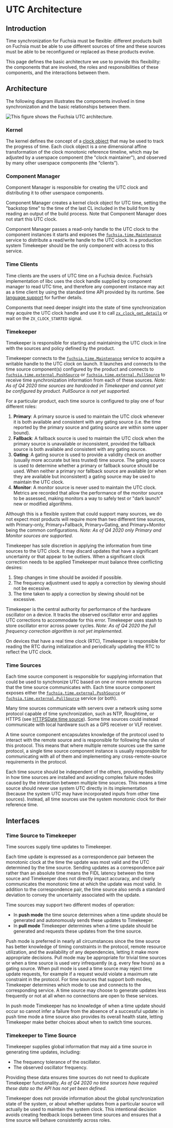 # UTC Architecture

## Introduction

Time synchronization for Fuchsia must be flexible: different products built on
Fuchsia must be able to use different sources of time and these sources must be
able to be reconfigured or replaced as these products evolve.

This page defines the basic architecture we use to provide this flexibility: the
components that are involved, the roles and responsibilities of these
components, and the interactions between them.

## Architecture

The following diagram illustrates the components involved in time
synchronization and the basic relationships between them.

![This figure shows the Fuchsia UTC architecture.](images/utc_architecture.png)

### Kernel

The kernel defines the concept of a
[clock object](/docs/reference/kernel_objects/clock.md) that may be used to
track the progress of time. Each clock object is a one dimensional affine
transformation of the clock monotonic reference timeline, which may be adjusted
by a userspace component (the "clock maintainer"), and observed by many other
userspace components (the “clients”).

### Component Manager

Component Manager is responsible for creating the UTC clock and distributing it
to other userspace components.

Component Manager creates a kernel clock object for UTC time, setting the
"backstop time" to the time of the last CL included in the build from by reading
an output of the build process. Note that Component Manager does not start this
UTC clock.

Component Manager passes a read-only handle to the UTC clock to the component
instances it starts and exposes the
[`fuchsia.time.Maintenance`](https://fuchsia.dev/reference/fidl/fuchsia.time#Maintenance)
service to distribute a read/write handle to the UTC clock. In a production
system Timekeeper should be the only component with access to this service.

### Time Clients

Time clients are the users of UTC time on a Fuchsia device. Fuchsia’s
implementation of libc uses the clock handle supplied by component manager to
read UTC time, and therefore any component instance may act as a time client by
using the standard time API provided by its runtime. See
[language support](../language_support.md) for further details.

Components that need deeper insight into the state of time synchronization may
acquire the UTC clock handle and use it to call
[`zx_clock_get_details`](/docs/reference/syscalls/clock_get_details.md) or wait
on the `ZX_CLOCK_STARTED` signal.

### Timekeeper

Timekeeper is responsible for starting and maintaining the
UTC clock in line with the sources and policy defined by the product.

Timekeeper connects to the
[`fuchsia.time.Maintenance`](https://fuchsia.dev/reference/fidl/fuchsia.time#Maintenance)
service to acquire a writable handle to the UTC clock on launch. It launches and
connects to the time source component(s) configured by the product and connects
to
[`fuchsia.time.external.PushSource`](https://fuchsia.dev/reference/fidl/fuchsia.time.external#PushSource)
or
[`fuchsia.time.external.PullSource`](https://fuchsia.dev/reference/fidl/fuchsia.time.external#PullSource)
to receive time synchronization information from each of these sources. *Note:
As of Q4 2020 time sources are hardcoded in Timekeeper and cannot yet be
configured by product. PullSource is not yet supported.*

For a particular product, each time source is configured to play
one of four different roles:

1. **Primary**: A primary source is used to maintain the UTC clock whenever it is
   both available and consistent with any gating source (i.e. the time reported
   by the primary source and gating source are within some upper bound).
2. **Fallback**: A fallback source is used to maintain the UTC clock when the
   primary source is unavailable or inconsistent, provided the fallback source
   is both available and consistent with any gating source.
3. **Gating**: A gating source is used to provide a validity check on another
   (usually more accurate but less trusted) time source. The gating source is
   used to determine whether a primary or fallback source should be used. When
   neither a primary nor fallback source are available (or when they are
   available but inconsistent) a gating source may be used to maintain the UTC
   clock.
4. **Monitor**: A monitor source is never used to maintain the UTC clock.
   Metrics are recorded that allow the performance of the monitor source to be
   assessed, making monitors a way to safely test or "dark launch" new or
   modified algorithms.

Although this is a flexible system that could support many sources, we do not
expect most products will require more than two different time sources, with
Primary-only, Primary+Fallback, Primary+Gating, and Primary+Monitor being the
common configurations. *Note: As of Q4 2020 only Primary and Monitor sources
are supported*.

Timekeeper has sole discretion in applying the information from time sources to
the UTC clock. It may discard updates that have a significant uncertainty or
that appear to be outliers. When a significant clock correction needs to be
applied Timekeeper must balance three conflicting desires:

1. Step changes in time should be avoided if possible.
2. The frequency adjustment used to apply a correction by slewing should not be
   excessive.
3. The time taken to apply a correction by slewing should not be excessive.

Timekeeper is the central authority for performance of the hardware oscillator
on a device. It tracks the observed oscillator error and applies UTC corrections
to accommodate for this error. Timekeeper uses stash to store oscillator error
across power cycles. *Note: As of Q4 2020 the full frequency correction
algorithm is not yet implemented*.

On devices that have a real time clock (RTC), Timekeeper is responsible for
reading the RTC during initialization and periodically updating the RTC to
reflect the UTC clock.

### Time Sources

Each time source component is responsible for supplying information that
could be used to synchronize UTC based on one or more remote sources that the
time source communicates with. Each time source component exposes either the
[`fuchsia.time.external.PushSource`](https://fuchsia.dev/reference/fidl/fuchsia.time.external#PushSource)
or
[`fuchsia.time.external.PullSource`](https://fuchsia.dev/reference/fidl/fuchsia.time.external#PullSource)
service (or both).

Many time sources communicate with servers over a network using some protocol
capable of time synchronization, such as NTP, Roughtime, or HTTPS (see
[HTTPSDate time source](/src/sys/time/httpsdate_time_source)). Some time sources
could instead communicate with local hardware such as a GPS receiver or VLF
receiver.

A time source component encapsulates knowledge of the
protocol used to interact with the remote source and is responsible for
following the rules of this protocol. This means that where multiple remote
sources use the same protocol, a single time source component instance is
usually responsible for communicating with all of them and implementing any
cross-remote-source requirements in the protocol.

Each time source should be independent of the others, providing flexibility in
how time sources are installed and avoiding complex failure modes caused by the
interaction between multiple time sources. This means a time source should never
use system UTC directly in its implementation (because the system UTC may have
incorporated inputs from other time sources). Instead, all time sources use the
system monotonic clock for their reference time.

## Interfaces

### Time Source to Timekeeper

Time sources supply time updates to Timekeeper.

Each time update is expressed as a correspondence pair between the monotonic
clock at the time the update was most valid and the UTC determined by the
time source. Sending updates as a correspondence pair rather than an absolute
time means the FIDL latency between the time source and Timekeeper does not
directly impact accuracy, and clearly communicates the monotonic time at which
the update was most valid. In addition to the correspondence pair, the time
source also sends a standard deviation to convey the uncertainty associated
with the update.

Time sources may support two different modes of operation:

* In **push mode** the time source determines when a time update should be
  generated and autonomously sends these updates to Timekeeper.
* In **pull mode** Timekeeper determines when a time update should be generated
  and requests these updates from the time source.

Push mode is preferred in nearly all circumstances since the time source has
better knowledge of timing constraints in the protocol, remote resource
utilization, and the availability of any dependencies, letting it make more
appropriate decisions. Pull mode may be appropriate for trivial time sources or
when a time source is used very infrequently (e.g. every few hours) as a gating
source. When pull mode is used a time source may reject time update requests,
for example if a request would violate a maximum rate constraint in the
protocol. For time sources that support both modes, Timekeeper determines which
mode to use and connects to the corresponding service. A time source may choose
to generate updates less frequently or not at all when no connections are open
to these services.

In push mode Timekeeper has no knowledge of when a time update should occur so
cannot infer a failure from the absence of a successful update: in push time
mode a time source also provides its overall health state, letting Timekeeper
make better choices about when to switch time sources.

### Timekeeper to Time Source

Timekeeper supplies global information that may aid a time source in generating
time updates, including:

* The frequency tolerance of the oscillator.
* The observed oscillator frequency.

Providing these data ensures time sources do not need to duplicate Timekeeper
functionality. *As of Q4 2020 no time sources have required these data so the
API has not yet been defined*.

Timekeeper does not provide information about the global synchronization state
of the system, or about whether updates from a particular source will actually
be used to maintain the system clock. This intentional decision avoids creating
feedback loops between time sources and ensures that a time source will behave
consistently across roles.
